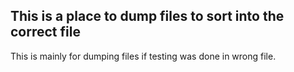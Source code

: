 ## This is a place to dump files to sort into the correct file

This is mainly for dumping files if testing was done in wrong file.
